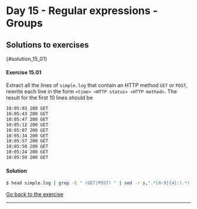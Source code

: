 # Day 15 - Regular expressions - Groups

## Solutions to exercises

{#solution_15_01}
#### Exercise 15.01
Extract all the lines of `simple.log` that contain an HTTP method `GET` or `POST`, rewrite each line in the form `<time> <HTTP status> <HTTP method>`. The result for the first 10 lines should be

``` txt
10:05:03 200 GET
10:05:43 200 GET
10:05:47 200 GET
10:05:12 200 GET
10:05:07 200 GET
10:05:34 200 GET
10:05:57 200 GET
10:05:50 200 GET
10:05:24 200 GET
10:05:50 200 GET
```

#### Solution
``` sh
$ head simple.log | grep -E " (GET|POST) " | sed -r s,".*[0-9]{4}:(.*) (GET|POST).*HTTP/1.[01] ([0-9]{3}).*","\1 \3 \2",
```

[Go back to the exercise](#exercise_15_01)

* * *

